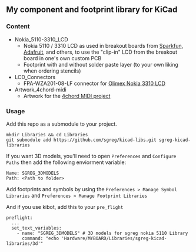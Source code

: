 ## My component and footprint library for KiCad


### Content
* Nokia_5110-3310_LCD
    * Nokia 5110 / 3310 LCD as used in breakout boards from [Sparkfun](https://www.sparkfun.com/products/10168), [Adafruit](https://www.adafruit.com/product/338), and others, to use the "clip-in" LCD from the breakout board in one's own custom PCB
    * Footprint with and without solder paste layer (to your own liking when ordering stencils)
* LCD_Connectors
    * FPA-WZA201-08-LF connector for [Olimex Nokia 3310 LCD](https://www.olimex.com/Products/Components/LCD/LCD-DISPLAY-NOKIA3310/)
* Artwork_4chord-midi
    * Artwork for the [4chord MIDI project](https://github.com/sgreg/4chord-midi)

### Usage

Add this repo as a submodule to your project.

```
mkdir Libraries && cd Libraries
git submodule add https://github.com/sgreg/kicad-libs.git sgreg-kicad-libraries
```

If you want 3D models, you'll need to
open `Preferences` and `Configure Paths` then add the following enviorment variable:

```
Name: SGREG_3DMODELS
Path: <Path to folder>
```

Add footprints and symbols by using the `Preferences > Manage Symbol Libraries` and
`Preferences > Manage Footprint Libraries`

And if you use kibot, add this to your `pre_flight`

```
preflight:
  ...
  set_text_variables:
    - name: "SGREG_3DMODELS" # 3D models for sgreg nokia 5110 Library
      command: "echo 'Hardware/MYBOARD/Libraries/sgreg-kicad-libraries/3d'"
```
